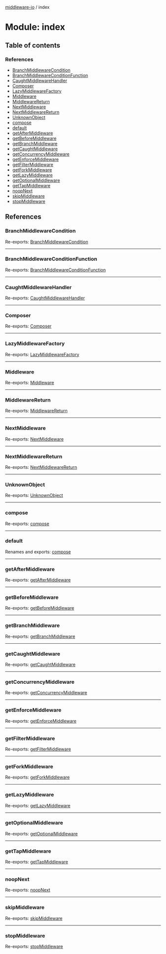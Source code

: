 [middleware-io](../README.md) / index

# Module: index

## Table of contents

### References

- [BranchMiddlewareCondition](index.md#branchmiddlewarecondition)
- [BranchMiddlewareConditionFunction](index.md#branchmiddlewareconditionfunction)
- [CaughtMiddlewareHandler](index.md#caughtmiddlewarehandler)
- [Composer](index.md#composer)
- [LazyMiddlewareFactory](index.md#lazymiddlewarefactory)
- [Middleware](index.md#middleware)
- [MiddlewareReturn](index.md#middlewarereturn)
- [NextMiddleware](index.md#nextmiddleware)
- [NextMiddlewareReturn](index.md#nextmiddlewarereturn)
- [UnknownObject](index.md#unknownobject)
- [compose](index.md#compose)
- [default](index.md#default)
- [getAfterMiddleware](index.md#getaftermiddleware)
- [getBeforeMiddleware](index.md#getbeforemiddleware)
- [getBranchMiddleware](index.md#getbranchmiddleware)
- [getCaughtMiddleware](index.md#getcaughtmiddleware)
- [getConcurrencyMiddleware](index.md#getconcurrencymiddleware)
- [getEnforceMiddleware](index.md#getenforcemiddleware)
- [getFilterMiddleware](index.md#getfiltermiddleware)
- [getForkMiddleware](index.md#getforkmiddleware)
- [getLazyMiddleware](index.md#getlazymiddleware)
- [getOptionalMiddleware](index.md#getoptionalmiddleware)
- [getTapMiddleware](index.md#gettapmiddleware)
- [noopNext](index.md#noopnext)
- [skipMiddleware](index.md#skipmiddleware)
- [stopMiddleware](index.md#stopmiddleware)

## References

### BranchMiddlewareCondition

Re-exports: [BranchMiddlewareCondition](types.md#branchmiddlewarecondition)

___

### BranchMiddlewareConditionFunction

Re-exports: [BranchMiddlewareConditionFunction](types.md#branchmiddlewareconditionfunction)

___

### CaughtMiddlewareHandler

Re-exports: [CaughtMiddlewareHandler](types.md#caughtmiddlewarehandler)

___

### Composer

Re-exports: [Composer](../classes/composer.composer-1.md)

___

### LazyMiddlewareFactory

Re-exports: [LazyMiddlewareFactory](types.md#lazymiddlewarefactory)

___

### Middleware

Re-exports: [Middleware](types.md#middleware)

___

### MiddlewareReturn

Re-exports: [MiddlewareReturn](types.md#middlewarereturn)

___

### NextMiddleware

Re-exports: [NextMiddleware](types.md#nextmiddleware)

___

### NextMiddlewareReturn

Re-exports: [NextMiddlewareReturn](types.md#nextmiddlewarereturn)

___

### UnknownObject

Re-exports: [UnknownObject](types.md#unknownobject)

___

### compose

Re-exports: [compose](compose.md#compose)

___

### default

Renames and exports: [compose](compose.md#compose)

___

### getAfterMiddleware

Re-exports: [getAfterMiddleware](snippets.md#getaftermiddleware)

___

### getBeforeMiddleware

Re-exports: [getBeforeMiddleware](snippets.md#getbeforemiddleware)

___

### getBranchMiddleware

Re-exports: [getBranchMiddleware](snippets.md#getbranchmiddleware)

___

### getCaughtMiddleware

Re-exports: [getCaughtMiddleware](snippets.md#getcaughtmiddleware)

___

### getConcurrencyMiddleware

Re-exports: [getConcurrencyMiddleware](snippets.md#getconcurrencymiddleware)

___

### getEnforceMiddleware

Re-exports: [getEnforceMiddleware](snippets.md#getenforcemiddleware)

___

### getFilterMiddleware

Re-exports: [getFilterMiddleware](snippets.md#getfiltermiddleware)

___

### getForkMiddleware

Re-exports: [getForkMiddleware](snippets.md#getforkmiddleware)

___

### getLazyMiddleware

Re-exports: [getLazyMiddleware](snippets.md#getlazymiddleware)

___

### getOptionalMiddleware

Re-exports: [getOptionalMiddleware](snippets.md#getoptionalmiddleware)

___

### getTapMiddleware

Re-exports: [getTapMiddleware](snippets.md#gettapmiddleware)

___

### noopNext

Re-exports: [noopNext](helpers.md#noopnext)

___

### skipMiddleware

Re-exports: [skipMiddleware](snippets.md#skipmiddleware)

___

### stopMiddleware

Re-exports: [stopMiddleware](snippets.md#stopmiddleware)

